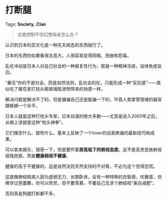 # 打断腿

Tags: **Society**, **Clan**

> 总是控制不住幻想母亲怎么办？



认识到日本的亚文化是一种先天病态的东西就行了。

日本的东西你如果看得太高大，人很容易变得阴暗、扭曲和怨毒。

乱伦冲动是日本人对自己社会的一种报复性行为，那是一种精神冻疮，自体免疫反应。

“重压”你的不是社会，而是自然法则，乱社会的伦，只能形成一种“反抗感”——类似吃了瘪在家打枕头砸玻璃瓶泄愤带来的快感一样。

解决问题是解决不了的，但是骗骗自己还是能骗一下的，毕竟人类掌管情绪的器官跟蜥蜴一个水平。

日本人就是这种打枕头专家，日本动漫的绝大多数——尤其是进入2000年之后，从根上讲就是这种“枕头神拳”。

它们推崇什么、鼓吹什么，基本上反映了一个loser的自我欺骗的最新技巧和成果。

可以拿来娱乐、猎奇一下，但是要怀着**居高临下的俯视态度**。这不是高贵民族俯视低贱民族，而是**健康俯视不健康**。

健康的高于不健康的，这是自然法则天然支持的不对等，不必为这个觉得恐慌。

这就像肺结核病人因为虚弱无力、长期卧床，会有一种特殊的白皙感、优雅感，仿佛学过芭蕾舞，你可以欣赏，但不要羡慕，不要自己去求个肺结核“美白减肥”。

否则真是狗腿打断都不多。




